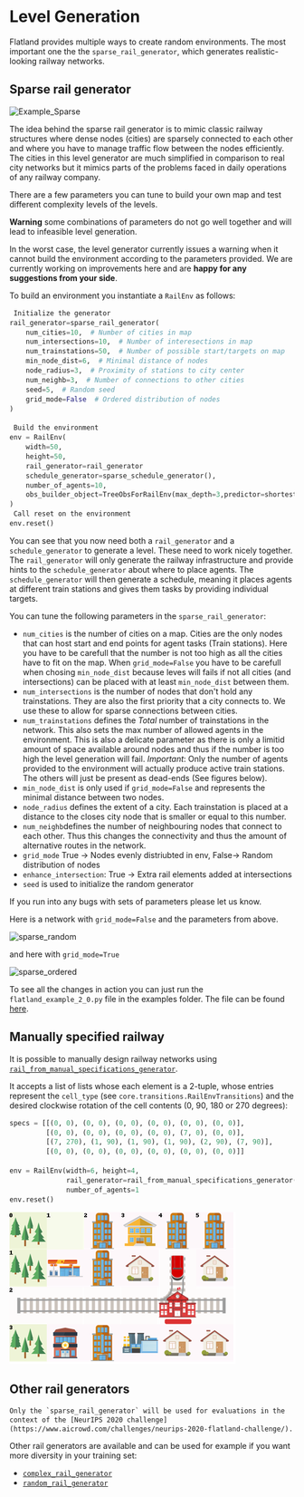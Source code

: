 Level Generation
================

Flatland provides multiple ways to create random environments. The most important one the the `sparse_rail_generator`, which generates realistic-looking railway networks.

Sparse rail generator
---------------------

![Example_Sparse](https://i.imgur.com/DP8sIyx.png)

The idea behind the sparse rail generator is to mimic classic railway structures where dense nodes (cities) are sparsely connected to each other and where you have to manage traffic flow between the nodes efficiently.
The cities in this level generator are much simplified in comparison to real city networks but it mimics parts of the problems faced in daily operations of any railway company.

There are a few parameters you can tune to build your own map and test different complexity levels of the levels.

**Warning** some combinations of parameters do not go well together and will lead to infeasible level generation.

In the worst case, the level generator currently issues a warning when it cannot build the environment according to the parameters provided.
We are currently working on improvements here and are **happy for any suggestions from your side**.

To build an environment you instantiate a `RailEnv` as follows:

```python
 Initialize the generator
rail_generator=sparse_rail_generator(
    num_cities=10,  # Number of cities in map
    num_intersections=10,  # Number of interesections in map
    num_trainstations=50,  # Number of possible start/targets on map
    min_node_dist=6,  # Minimal distance of nodes
    node_radius=3,  # Proximity of stations to city center
    num_neighb=3,  # Number of connections to other cities
    seed=5,  # Random seed
    grid_mode=False  # Ordered distribution of nodes
)

 Build the environment
env = RailEnv(
    width=50,
    height=50,
    rail_generator=rail_generator
    schedule_generator=sparse_schedule_generator(),
    number_of_agents=10,
    obs_builder_object=TreeObsForRailEnv(max_depth=3,predictor=shortest_path_predictor)
)
 Call reset on the environment
env.reset()
```

You can see that you now need both a `rail_generator` and a `schedule_generator` to generate a level. These need to work nicely together. The `rail_generator` will only generate the railway infrastructure and provide hints to the `schedule_generator` about where to place agents. The `schedule_generator` will then generate a schedule, meaning it places agents at different train stations and gives them tasks by providing individual targets.

You can tune the following parameters in the `sparse_rail_generator`:

- `num_cities` is the number of cities on a map. Cities are the only nodes that can host start and end points for agent tasks (Train stations). Here you have to be carefull that the number is not too high as all the cities have to fit on the map. When `grid_mode=False` you have to be carefull when chosing `min_node_dist` because leves will fails if not all cities (and intersections) can be placed with at least `min_node_dist` between them.
- `num_intersections` is the number of nodes that don't hold any trainstations. They are also the first priority that a city connects to. We use these to allow for sparse connections between cities.
- `num_trainstations` defines the *Total* number of trainstations in the network. This also sets the max number of allowed agents in the environment. This is also a delicate parameter as there is only a limitid amount of space available around nodes and thus if the number is too high the level generation will fail. *Important*: Only the number of agents provided to the environment will actually produce active train stations. The others will just be present as dead-ends (See figures below).
- `min_node_dist` is only used if `grid_mode=False` and represents the minimal distance between two nodes.
- `node_radius` defines the extent of a city. Each trainstation is placed at a distance to the closes city node that is smaller or equal to this number.
- `num_neighb`defines the number of neighbouring nodes that connect to each other. Thus this changes the connectivity and thus the amount of alternative routes in the network.
- `grid_mode` True -> Nodes evenly distriubted in env, False-> Random distribution of nodes
- `enhance_intersection`: True -> Extra rail elements added at intersections
- `seed` is used to initialize the random generator


If you run into any bugs with sets of parameters please let us know.

Here is a network with `grid_mode=False` and the parameters from above.

![sparse_random](https://i.imgur.com/Xg7nifF.png)

and here with `grid_mode=True`

![sparse_ordered](https://i.imgur.com/jyA7Pt4.png)

To see all the changes in action you can just run the `flatland_example_2_0.py` file in the examples folder. The file can be found [here](https://gitlab.aicrowd.com/flatland/flatland/blob/master/examples/flatland_2_0_example.py).

Manually specified railway
--------------------------

It is possible to manually design railway networks using [`rail_from_manual_specifications_generator`](https://gitlab.aicrowd.com/flatland/flatland/blob/master/flatland/envs/rail_generators.py#L182).

It accepts a list of lists whose each element is a 2-tuple, whose entries represent the `cell_type` (see `core.transitions.RailEnvTransitions`) and the desired clockwise rotation of the cell contents (0, 90, 180 or 270 degrees):

```python
specs = [[(0, 0), (0, 0), (0, 0), (0, 0), (0, 0), (0, 0)],
         [(0, 0), (0, 0), (0, 0), (0, 0), (7, 0), (0, 0)],
         [(7, 270), (1, 90), (1, 90), (1, 90), (2, 90), (7, 90)],
         [(0, 0), (0, 0), (0, 0), (0, 0), (0, 0), (0, 0)]]

env = RailEnv(width=6, height=4,
              rail_generator=rail_from_manual_specifications_generator(specs),
              number_of_agents=1
env.reset()
```

![rail_from_manual_specifications](../../assets/images/fixed_rail.png)

Other rail generators
---------------------

```{note}
Only the `sparse_rail_generator` will be used for evaluations in the context of the [NeurIPS 2020 challenge](https://www.aicrowd.com/challenges/neurips-2020-flatland-challenge/).
```

Other rail generators are available and can be used for example if you want more diversity in your training set:

- [`complex_rail_generator`](https://gitlab.aicrowd.com/flatland/flatland/blob/master/flatland/envs/rail_generators.py#L42)
- [`random_rail_generator`](https://gitlab.aicrowd.com/flatland/flatland/blob/master/flatland/envs/rail_generators.py#L282)